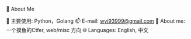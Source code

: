 🍓 About Me

🔭 主要使用: Python，Golang
📫 E-mail: wyi93999@gmail.com
👯 About me: 一个摸鱼的Ctfer, web/misc 方向
🌐 Languages: English, 中文

